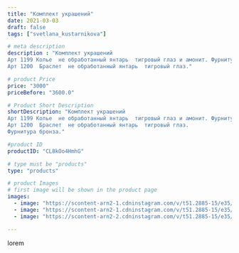 ```yaml
---
title: "Комплект украшений"
date: 2021-03-03
draft: false
tags: ["svetlana_kustarnikova"]

# meta description
description : "Комплект украшений 
Арт 1199 Колье  не обработанный янтарь  тигровый глаз и амонит. Фурнитура бронза. 
Арт 1200  Браслет  не обработанный янтарь  тигровый глаз."

# product Price
price: "3000"
priceBefore: "3600.0"

# Product Short Description
shortDescription: "Комплект украшений 
Арт 1199 Колье  не обработанный янтарь  тигровый глаз и амонит. Фурнитура бронза. 
Арт 1200  Браслет  не обработанный янтарь  тигровый глаз. 
Фурнитура бронза."

#product ID
productID: "CL8kOo4HmhG"

# type must be "products"
type: "products"

# product Images
# first image will be shown in the product page
images:
  - image: "https://scontent-arn2-1.cdninstagram.com/v/t51.2885-15/e35/156135419_348051036418521_7150649696333877742_n.jpg?se=7&tp=1&_nc_ht=scontent-arn2-1.cdninstagram.com&_nc_cat=109&_nc_ohc=lY37cpCvbX0AX_zz8Pm&oh=205af1328a8d5c5348e764fb06963647&oe=606A5609&ig_cache_key=MjUyMTA0OTIyMjM2OTczMjY4OQ%3D%3D.2"
  - image: "https://scontent-arn2-1.cdninstagram.com/v/t51.2885-15/e35/155456815_3032704836948520_4588051020905494054_n.jpg?se=7&tp=1&_nc_ht=scontent-arn2-1.cdninstagram.com&_nc_cat=104&_nc_ohc=oMoCH4J2MPwAX8WZ1BK&oh=24b36300382822ee5345353a4c90822c&oe=6069AC03&ig_cache_key=MjUyMTA0OTIyMjM4NjQxNTc2Nw%3D%3D.2"
  - image: "https://scontent-arn2-2.cdninstagram.com/v/t51.2885-15/e35/155302707_3745941695453789_3841569109384499744_n.jpg?se=8&tp=1&_nc_ht=scontent-arn2-2.cdninstagram.com&_nc_cat=105&_nc_ohc=YWLTKvVyS6MAX_v5rUe&oh=38c8505581d03d8e821fed5d2e1c41c5&oe=606C01DB&ig_cache_key=MjUyMTA0OTIyMjQ4NzA2NDI3Mg%3D%3D.2"

---
```

lorem
